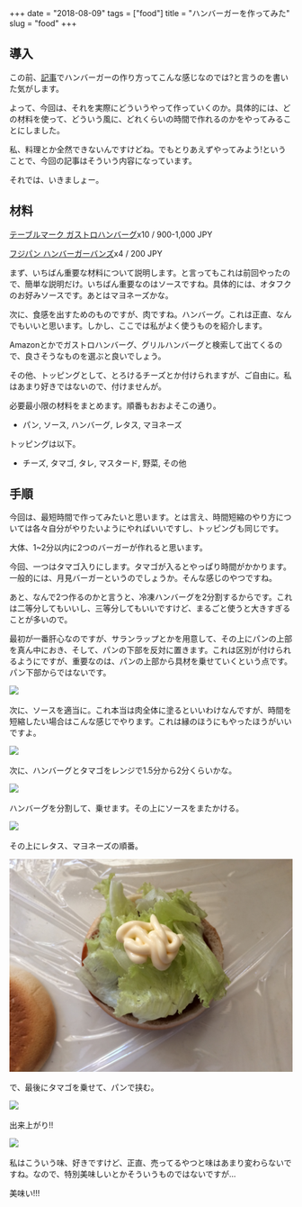+++
date = "2018-08-09"
tags = ["food"]
title = "ハンバーガーを作ってみた"
slug = "food"
+++

## 導入

この前、[記事](https://syui.gitlab.io/blog/post/2018-07-22-food/)でハンバーガーの作り方ってこんな感じなのでは?と言うのを書いた気がします。

よって、今回は、それを実際にどういうやって作っていくのか。具体的には、どの材料を使って、どういう風に、どれくらいの時間で作れるのかをやってみることにしました。

私、料理とか全然できないんですけどね。でもとりあえずやってみよう!ということで、今回の記事はそういう内容になっています。

それでは、いきましょー。

## 材料

[テーブルマーク ガストロハンバーグ](https://www.amazon.co.jp/dp/B01K9RVZGG)x10 / 900-1,000 JPY

[フジパン ハンバーガーバンズ](https://www.aeonnetshop.com/shop/g/g361800000196204902410200079)x4 / 200 JPY

まず、いちばん重要な材料について説明します。と言ってもこれは前回やったので、簡単な説明だけ。いちばん重要なのはソースですね。具体的には、オタフクのお好みソースです。あとはマヨネーズかな。

次に、食感を出すためのものですが、肉ですね。ハンバーグ。これは正直、なんでもいいと思います。しかし、ここでは私がよく使うものを紹介します。

Amazonとかでガストロハンバーグ、グリルハンバーグと検索して出てくるので、良さそうなものを選ぶと良いでしょう。

その他、トッピングとして、とろけるチーズとか付けられますが、ご自由に。私はあまり好きではないので、付けませんが。

必要最小限の材料をまとめます。順番もおおよそこの通り。

- パン, ソース, ハンバーグ, レタス, マヨネーズ

トッピングは以下。

- チーズ, タマゴ, タレ, マスタード, 野菜, その他

## 手順

今回は、最短時間で作ってみたいと思います。とは言え、時間短縮のやり方については各々自分がやりたいようにやればいいですし、トッピングも同じです。

大体、1~2分以内に2つのバーガーが作れると思います。

今回、一つはタマゴ入りにします。タマゴが入るとやっぱり時間がかかります。一般的には、月見バーガーというのでしょうか。そんな感じのやつですね。

あと、なんで2つ作るのかと言うと、冷凍ハンバーグを2分割するからです。これは二等分してもいいし、三等分してもいいですけど、まるごと使うと大きすぎることが多いので。

最初が一番肝心なのですが、サランラップとかを用意して、その上にパンの上部を真ん中におき、そして、パンの下部を反対に置きます。これは区別が付けられるようにですが、重要なのは、パンの上部から具材を乗せていくという点です。パン下部からではないです。

![](https://raw.githubusercontent.com/syui/img/master/old/food_mc_blog_01_2018-08-09.png)

次に、ソースを適当に。これ本当は肉全体に塗るといいわけなんですが、時間を短縮したい場合はこんな感じでやります。これは縁のほうにもやったほうがいいですよ。

![](https://raw.githubusercontent.com/syui/img/master/old/food_mc_blog_02_2018-08-09.png)

次に、ハンバーグとタマゴをレンジで1.5分から2分くらいかな。

![](https://raw.githubusercontent.com/syui/img/master/old/food_mc_blog_03_2018-08-09.png)

ハンバーグを分割して、乗せます。その上にソースをまたかける。

![](https://raw.githubusercontent.com/syui/img/master/old/food_mc_blog_04_2018-08-09.png)

その上にレタス、マヨネーズの順番。

![](https://raw.githubusercontent.com/syui/img/master/old/food_mc_blog_05_2018-08-09.png)

で、最後にタマゴを乗せて、パンで挟む。

![](https://raw.githubusercontent.com/syui/img/master/old/food_mc_blog_06_2018-08-09.png)

出来上がり!!

![](https://raw.githubusercontent.com/syui/img/master/old/food_mc_blog_07_2018-08-09.png)

私はこういう味、好きですけど、正直、売ってるやつと味はあまり変わらないですね。なので、特別美味しいとかそういうものではないですが...

美味い!!!

